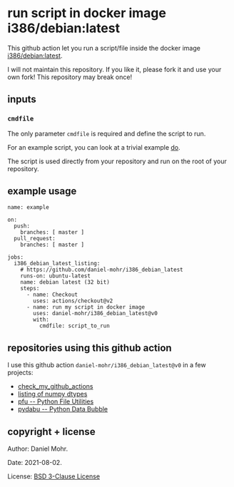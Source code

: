 # run script in docker image i386/debian:latest

This github action let you run a script/file inside the docker image
[i386/debian:latest](https://hub.docker.com/r/i386/debian/).

I will not maintain this repository. If you like it, please fork it and use
your own fork! This repository may break once!


## inputs


### `cmdfile`

The only parameter `cmdfile` is required and define the script to run.

For an example script, you can look at a trivial example [do](do).

The script is used directly from your repository and run on the root
of your repository.


## example usage

```
name: example

on:
  push:
    branches: [ master ]
  pull_request:
    branches: [ master ]

jobs:
  i386_debian_latest_listing:
    # https://github.com/daniel-mohr/i386_debian_latest
    runs-on: ubuntu-latest
    name: debian latest (32 bit)
    steps:
      - name: Checkout
        uses: actions/checkout@v2
      - name: run my script in docker image
        uses: daniel-mohr/i386_debian_latest@v0
        with:
          cmdfile: script_to_run
```


## repositories using this github action

I use this github action `daniel-mohr/i386_debian_latest@v0` in a few
projects:

  * [check_my_github_actions](https://github.com/daniel-mohr/check_my_github_actions)
  * [listing of numpy dtypes](https://github.com/daniel-mohr/list_numpy_dtypes)
  * [pfu -- Python File Utilities](https://github.com/dlr-pa/pfu)
  * [pydabu -- Python Data Bubble](https://github.com/dlr-pa/pydabu)


## copyright + license

Author: Daniel Mohr.

Date: 2021-08-02.

License: [BSD 3-Clause License](LICENSE.txt)

